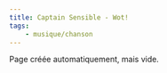 ```yaml
---
title: Captain Sensible - Wot!
tags:
    - musique/chanson
---
```


Page créée automatiquement, mais vide.
